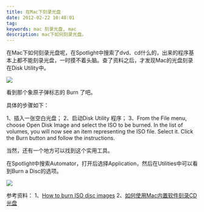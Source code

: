 ```yaml
---
title: 在Mac下刻录光盘
date: 2012-02-22 10:48:01
tag: 
keywords: mac 刻录光盘, mac
description: mac下如何刻录光盘。
---
```


在Mac下如何刻录光盘呢，在Spotlight中搜索了dvd、cd什么的，出来的程序基本上都不能刻录光盘，一时摸不着头脑。查了资料之后，才发现Mac的光盘刻录在Disk Utility中。

[![](/20120222-burn-cd-in-mac/11111.png)](http://www.maqingxi.com/archives/1705.html)


看到那个象原子弹标志的 Burn 了吧。


具体的步骤如下：


1、插入一张空白光盘；
2、启动Disk Utility 程序；
3、From the File menu, choose Open Disk Image and select the ISO to be burned.
In the list of volumes, you will now see an item representing the ISO file. Select it.
Click the Burn button and follow the instructions.


当然，还有一个地方可以找到这个实用工具。


在Spotlight中搜索Automator，打开后选择Application，然后在Utilities中可以看到Burn a Disc的选项。


![](/20120222-burn-cd-in-mac/2222.png)

参考资料：
1、[How to burn ISO disc images](http://hints.macworld.com/article.php?story=20060619181010389)
2、[如何使用Mac内置软件刻录CD光盘](http://www.maqingxi.com/archives/1705.html)
